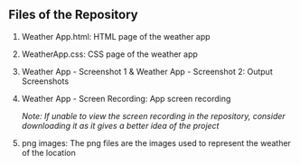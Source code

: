 ## Files of the Repository

1. Weather App.html: HTML page of the weather app
   
2. WeatherApp.css: CSS page of the weather app
   
3. Weather App - Screenshot 1 & Weather App - Screenshot 2: Output Screenshots
   
4. Weather App - Screen Recording: App screen recording
   
   _Note: If unable to view the screen recording in the repository, consider downloading it as it gives a better idea of the project_
   
5. png images: The png files are the images used to represent the weather of the location
